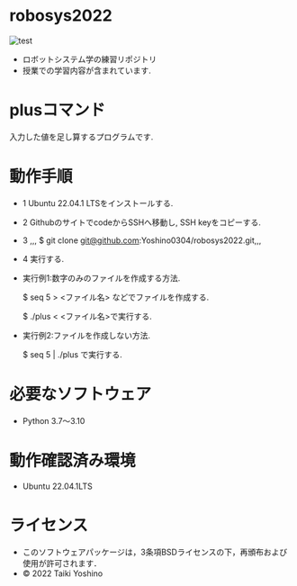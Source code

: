 # robosys2022
![test](https://github.com/Yoshino0304/robosys2022/actions/workflows/test.yml/badge.svg)
* ロボットシステム学の練習リポジトリ
* 授業での学習内容が含まれています.

# plusコマンド
入力した値を足し算するプログラムです.

# 動作手順
* 1 Ubuntu 22.04.1 LTSをインストールする.
* 2 GithubのサイトでcodeからSSHへ移動し, SSH keyをコピーする. 
* 3 ,,, $ git clone git@github.com:Yoshino0304/robosys2022.git,,,
* 4 実行する. 
    
* 実行例1:数字のみのファイルを作成する方法.

   $ seq 5 > <ファイル名>  などでファイルを作成する.

   $ ./plus < <ファイル名>で実行する.

* 実行例2:ファイルを作成しない方法.

   $ seq 5 | ./plus  で実行する. 　

# 必要なソフトウェア
* Python 3.7～3.10

# 動作確認済み環境
* Ubuntu 22.04.1LTS 

# ライセンス
 * このソフトウェアパッケージは，3条項BSDライセンスの下，再頒布および使用が許可されます．
 * © 2022 Taiki Yoshino
